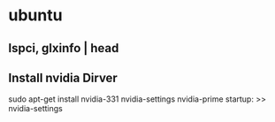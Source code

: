 # ubuntu

## lspci, glxinfo | head
## Install nvidia Dirver
sudo apt-get install nvidia-331 nvidia-settings nvidia-prime
startup: >> nvidia-settings

